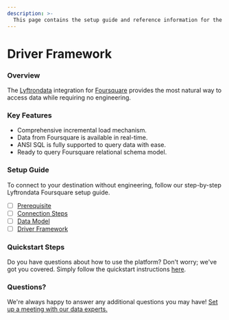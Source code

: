 ```yaml
---
description: >-
  This page contains the setup guide and reference information for the Foursquare source connector.
---
```


# Driver Framework

### Overview

The [Lyftrondata](https://www.lyftrondata.com/) integration for [Foursquare](https://www.lyftrondata.com/integration/marketing-analytics/foursquare/) provides the most natural way to access data while requiring no engineering.

### Key Features

* Comprehensive incremental load mechanism.
* Data from Foursquare is available in real-time.&#x20;
* ANSI SQL is fully supported to query data with ease.
* Ready to query Foursquare relational schema model.

### Setup Guide

To connect to your destination without engineering, follow our step-by-step Lyftrondata Foursquare setup guide.

* [ ] [Prerequisite](../prerequisite.md)
* [ ] [Connection Steps](../connection-steps.md)
* [ ] [Data Model](../data-model/erd.md)
* [ ] [Driver Framework](../driver-framework/)

### Quickstart Steps

Do you have questions about how to use the platform? Don't worry; we've got you covered. Simply follow the quickstart instructions [here](../driver-framework/README.md).

### Questions? <a href="#questions" id="questions"></a>

We're always happy to answer any additional questions you may have! [Set up a meeting with our data experts.](https://www.lyftrondata.com/book-a-meeting/)



